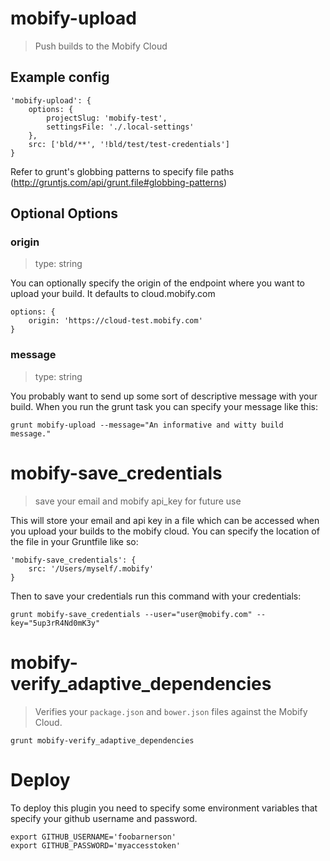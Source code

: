 # mobify-upload

> Push builds to the Mobify Cloud

## Example config

```
'mobify-upload': {
    options: {
        projectSlug: 'mobify-test',
        settingsFile: './.local-settings'
    },
    src: ['bld/**', '!bld/test/test-credentials']
}
```

Refer to grunt's globbing patterns to specify file paths (http://gruntjs.com/api/grunt.file#globbing-patterns)

## Optional Options

### origin

> type: string

You can optionally specify the origin of the endpoint where you want to upload your build.  It defaults to cloud.mobify.com

```
options: {
    origin: 'https://cloud-test.mobify.com'
}
```

### message

> type: string

You probably want to send up some sort of descriptive message with your build.  When you run the grunt task you can specify your message like this:

```
grunt mobify-upload --message="An informative and witty build message."
```

# mobify-save_credentials

> save your email and mobify api_key for future use

This will store your email and api key in a file which can be accessed when you upload your builds to the mobify cloud.  You can specify the location of the file in your Gruntfile like so:

```
'mobify-save_credentials': {
    src: '/Users/myself/.mobify'
}
```

Then to save your credentials run this command with your credentials:

```
grunt mobify-save_credentials --user="user@mobify.com" --key="5up3rR4Nd0mK3y"
```

# mobify-verify_adaptive_dependencies

> Verifies your `package.json` and `bower.json` files against the Mobify Cloud.

```
grunt mobify-verify_adaptive_dependencies
```

# Deploy

To deploy this plugin you need to specify some environment variables that specify your github username and password.

```
export GITHUB_USERNAME='foobarnerson'
export GITHUB_PASSWORD='myaccesstoken'
```